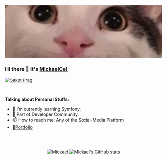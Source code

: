 [![MickaelCe!](https://github.com/MickaelCe/MickaelCe/blob/main/banniere.png)](https://github.com/MickaelCe/MickaelCe/)

### Hi there 👋 It's [MickaelCe!](https://mickaelc.promo-66.codeur.online/mickaelc/)
<a href="https://www.linkedin.com/in/mickaelcecen/"><img align="center" alt="Saket Prag" width="22px" src="https://cdn.jsdelivr.net/npm/simple-icons@v3/icons/linkedin.svg" /></a>

<br/>

**Talking about Personal Stuffs:**

- 🌱 I’m currently learning Symfony.
- 👯 Part of Developer Community.
- 📫 How to reach me: Any of the Social-Media Platform 
- 📝[Portfolio](https://mickaelc.promo-66.codeur.online/mickaelc/)
<br/>
<br/>
<div align="center">

[![Mickael](https://github-readme-stats.vercel.app/api/top-langs/?username=MickaelCe&theme=synthwave&layout=compact)](https://github.com/MickaelCe/github-readme-stats)
[![Mickael's GitHub stats](https://github-readme-stats.vercel.app/api?username=MickaelCe&theme=synthwave)](https://github.com/MickaelCe/github-readme-stats)


</div>